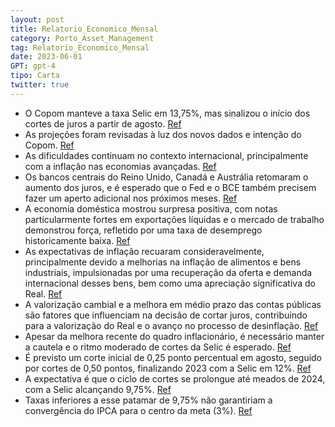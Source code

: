 ```yaml
---
layout: post
title: Relatorio_Economico_Mensal
category: Porto_Asset_Management
tag: Relatorio_Economico_Mensal
date: 2023-06-01
GPT: gpt-4
tipo: Carta
twitter: true
---
```


- O Copom manteve a taxa Selic em 13,75%, mas sinalizou o início dos cortes de juros a partir de agosto.
<a href="#" onclick="search_on_pdf('uma maior confiança no processo de desinflação, sinalizou o começo dos cortes dataxa básica de juro')">Ref</a>
- As projeções foram revisadas à luz dos novos dados e intenção do Copom.
<a href="#" onclick="search_on_pdf('uma maior confiança no processo de desinflação, sinalizou o começo dos cortes dataxa básica de juro')">Ref</a>
- As dificuldades continuam no contexto internacional, principalmente com a inflação nas economias avançadas.
<a href="#" onclick="search_on_pdf('para trás em muitos desses países, de outro, os núcleos da inflação persistem empatamares elevados,')">Ref</a>
- Os bancos centrais do Reino Unido, Canadá e Austrália retomaram o aumento dos juros, e é esperado que o Fed e o BCE também precisem fazer um aperto adicional nos próximos meses.
<a href="#" onclick="search_on_pdf('Não por acaso, os bancos centrais do Reino Unido, Canadá e Austrália, que até hápouco davam por con')">Ref</a>
- A economia doméstica mostrou surpresa positiva, com notas particularmente fortes em exportações líquidas e o mercado de trabalho demonstrou força, refletido por uma taxa de desemprego historicamente baixa.
<a href="#" onclick="search_on_pdf('para trás em muitos desses países, de outro, os núcleos da inflação persistem empatamares elevados,')">Ref</a>
- As expectativas de inflação recuaram consideravelmente, principalmente devido a melhorias na inflação de alimentos e bens industriais, impulsionadas por uma recuperação da oferta e demanda internacional desses bens, bem como uma apreciação significativa do Real.
<a href="#" onclick="search_on_pdf('restauração gradual de um equilíbrio entre oferta e demanda desses bens nomercado internacional e (')">Ref</a>
- A valorização cambial e a melhora em médio prazo das contas públicas são fatores que influenciam na decisão de cortar juros, contribuindo para a valorização do Real e o avanço no processo de desinflação.
<a href="#" onclick="search_on_pdf('qualquer maneira, no curto prazo, essa descompressão do risco contribui paravalorizar o BRL e, cons')">Ref</a>
- Apesar da melhora recente do quadro inflacionário, é necessário manter a cautela e o ritmo moderado de cortes da Selic é esperado.
<a href="#" onclick="search_on_pdf('tocante às expectativas da inflação para o médio prazo (nesse sentido, a decisão doConselho Monetár')">Ref</a>
- É previsto um corte inicial de 0,25 ponto percentual em agosto, seguido por cortes de 0,50 pontos, finalizando 2023 com a Selic em 12%. 
<a href="#" onclick="search_on_pdf('sequência de uma redução inicial de 0,25 ponto percentual (pp) em agosto, o passodas quedas seguint')">Ref</a>
- A expectativa é que o ciclo de cortes se prolongue até meados de 2024, com a Selic alcançando 9,75%.
<a href="#" onclick="search_on_pdf('tocante às expectativas da inflação para o médio prazo (nesse sentido, a decisão doConselho Monetár')">Ref</a>
- Taxas inferiores a esse patamar de 9,75% não garantiriam a convergência do IPCA para o centro da meta (3%).
<a href="#" onclick="search_on_pdf('deverão limitar o espaço de queda adicional da taxa básica de juros na busca daconvergência do IPCA')">Ref</a>
